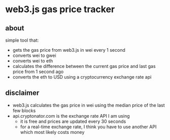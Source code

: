 # web3.js gas price tracker

## about

simple tool that:

- gets the gas price from web3.js in wei every 1 second
- converts wei to gwei
- converts wei to eth
- calculates the difference between the current gas price and last gas price from 1 second ago
- converts the eth to USD using a cryptocurrency exchange rate api

## disclaimer

- web3.js calculates the gas price in wei using the median price of the last few blocks
- api.cryptonator.com is the exchange rate API I am using
  - it is free and prices are updated every 30 seconds
  - for a real-time exchange rate, I think you have to use another API which most likely costs money
